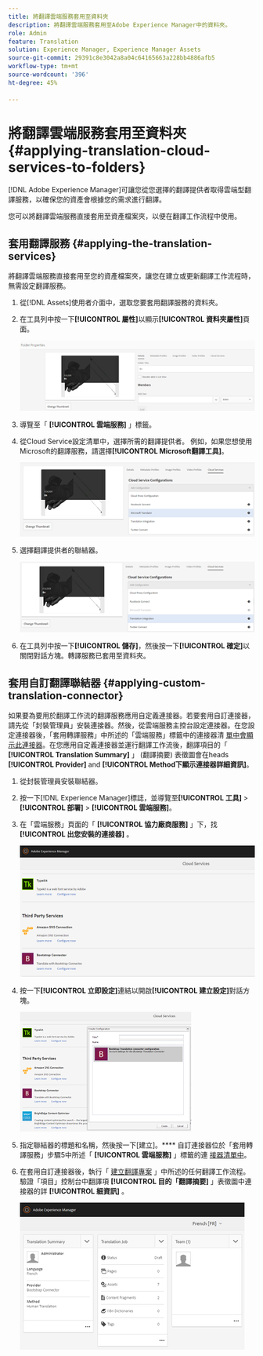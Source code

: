 ```yaml
---
title: 將翻譯雲端服務套用至資料夾
description: 將翻譯雲端服務套用至Adobe Experience Manager中的資料夾。
role: Admin
feature: Translation
solution: Experience Manager, Experience Manager Assets
source-git-commit: 29391c8e3042a8a04c64165663a228bb4886afb5
workflow-type: tm+mt
source-wordcount: '396'
ht-degree: 45%

---
```


# 將翻譯雲端服務套用至資料夾 {#applying-translation-cloud-services-to-folders}

[!DNL Adobe Experience Manager]可讓您從您選擇的翻譯提供者取得雲端型翻譯服務，以確保您的資產會根據您的需求進行翻譯。

您可以將翻譯雲端服務直接套用至資產檔案夾，以便在翻譯工作流程中使用。

## 套用翻譯服務 {#applying-the-translation-services}

將翻譯雲端服務直接套用至您的資產檔案夾，讓您在建立或更新翻譯工作流程時，無需設定翻譯服務。

1. 從[!DNL Assets]使用者介面中，選取您要套用翻譯服務的資料夾。
1. 在工具列中按一下&#x200B;**[!UICONTROL 屬性]**&#x200B;以顯示&#x200B;**[!UICONTROL 資料夾屬性]**&#x200B;頁面。

   ![chlimage_1-215](assets/chlimage_1-215.png)

1. 導覽至「 **[!UICONTROL 雲端服務]** 」標籤。
1. 從Cloud Service設定清單中，選擇所需的翻譯提供者。 例如，如果您想使用Microsoft的翻譯服務，請選擇&#x200B;**[!UICONTROL Microsoft翻譯工具]**。

   ![chlimage_1-216](assets/chlimage_1-216.png)

1. 選擇翻譯提供者的聯結器。

   ![chlimage_1-217](assets/chlimage_1-217.png)

1. 在工具列中按一下&#x200B;**[!UICONTROL 儲存]**，然後按一下&#x200B;**[!UICONTROL 確定]**&#x200B;以關閉對話方塊。轉譯服務已套用至資料夾。

## 套用自訂翻譯聯結器  {#applying-custom-translation-connector}

如果要為要用於翻譯工作流的翻譯服務應用自定義連接器。若要套用自訂連接器，請先從「封裝管理員」安裝連接器。然後，從雲端服務主控台設定連接器。在您設定連接器後，「套用轉譯服務」中所述的「雲端服務」標籤中的連接器清 [單中會顯示此連接器](transition-cloud-services.md#applying-the-translation-services)。在您應用自定義連接器並運行翻譯工作流後，翻譯項目的「 **[!UICONTROL Translation Summary]** 」 (翻譯摘要) 表徵圖會在heads **[!UICONTROL Provider]** and **[!UICONTROL Method下顯示連接器詳細資訊]**。

1. 從封裝管理員安裝聯結器。
1. 按一下[!DNL Experience Manager]標誌，並導覽至&#x200B;**[!UICONTROL 工具]** > **[!UICONTROL 部署]** > **[!UICONTROL 雲端服務]**。
1. 在「雲端服務」頁面的「 **[!UICONTROL 協力廠商服務]** 」下，找 **[!UICONTROL 出您安裝的連接器]** 。

   ![chlimage_1-218](assets/chlimage_1-218.png)

1. 按一下&#x200B;**[!UICONTROL 立即設定]**&#x200B;連結以開啟&#x200B;**[!UICONTROL 建立設定]**&#x200B;對話方塊。

   ![chlimage_1-219](assets/chlimage_1-219.png)

1. 指定聯結器的標題和名稱，然後按一下[建立]。**** 自訂連接器位於「套用轉譯服務」步驟5中所述「 **[!UICONTROL 雲端服務]** 」標籤的連 [接器清單中](#applying-the-translation-services)。
1. 在套用自訂連接器後，執行「 [建立翻譯專案](translation-projects.md) 」中所述的任何翻譯工作流程。驗證「項目」控制台中翻譯項 **[!UICONTROL 目的「翻譯摘要]** 」表徵圖中連接器的詳 **[!UICONTROL 細資訊]** 。

   ![chlimage_1-220](assets/chlimage_1-220.png)
